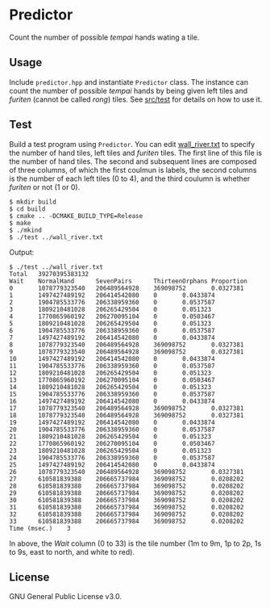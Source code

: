 # Predictor

Count the number of possible _tempai_ hands wating a tile.

## Usage

Include `predictor.hpp` and instantiate `Predictor` class. The instance can count the number of possible _tempai_ hands by being given left tiles and _furiten_ (cannot be called _rong_) tiles. See [src/test](src/test.cpp) for details on how to use it.

## Test

Build a test program using `Predictor`. You can edit [wall_river.txt](wall_river.txt) to specify the number of hand tiles, left tiles and _furiten_ tiles. The first line of this file is the number of hand tiles. The second and subsequent lines are composed of three columns, of which the first coulmun is labels, the second columns is the number of each left tiles (0 to 4), and the third coulumn is whether _furiten_ or not (1 or 0). 

```
$ mkdir build
$ cd build
$ cmake .. -DCMAKE_BUILD_TYPE=Release
$ make
$ ./mkind
$ ./test ../wall_river.txt
```

Output:

```
$ ./test ../wall_river.txt 
Total   39270395383132
Wait    NormalHand      SevenPairs      ThirteenOrphans Proportion
0       1078779323540   206489564928    369098752       0.0327381
1       1497427489192   206414542080    0       0.0433874
2       1904785533776   206338959360    0       0.0537587
3       1809210481028   206265429504    0       0.051323
4       1770865960192   206270095104    0       0.0503467
5       1809210481028   206265429504    0       0.051323
6       1904785533776   206338959360    0       0.0537587
7       1497427489192   206414542080    0       0.0433874
8       1078779323540   206489564928    369098752       0.0327381
9       1078779323540   206489564928    369098752       0.0327381
10      1497427489192   206414542080    0       0.0433874
11      1904785533776   206338959360    0       0.0537587
12      1809210481028   206265429504    0       0.051323
13      1770865960192   206270095104    0       0.0503467
14      1809210481028   206265429504    0       0.051323
15      1904785533776   206338959360    0       0.0537587
16      1497427489192   206414542080    0       0.0433874
17      1078779323540   206489564928    369098752       0.0327381
18      1078779323540   206489564928    369098752       0.0327381
19      1497427489192   206414542080    0       0.0433874
20      1904785533776   206338959360    0       0.0537587
21      1809210481028   206265429504    0       0.051323
22      1770865960192   206270095104    0       0.0503467
23      1809210481028   206265429504    0       0.051323
24      1904785533776   206338959360    0       0.0537587
25      1497427489192   206414542080    0       0.0433874
26      1078779323540   206489564928    369098752       0.0327381
27      610581839388    206665737984    369098752       0.0208202
28      610581839388    206665737984    369098752       0.0208202
29      610581839388    206665737984    369098752       0.0208202
30      610581839388    206665737984    369098752       0.0208202
31      610581839388    206665737984    369098752       0.0208202
32      610581839388    206665737984    369098752       0.0208202
33      610581839388    206665737984    369098752       0.0208202
Time (msec.)    3
```

In above, the _Wait_ column (0 to 33) is the tile number (1m to 9m, 1p to 2p, 1s to 9s, east to north, and white to red).

## License

GNU General Public License v3.0.
